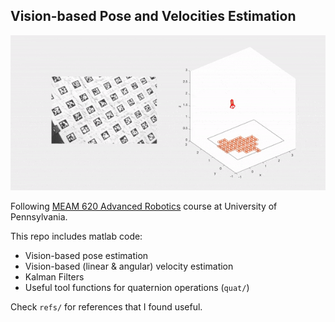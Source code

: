## Vision-based Pose and Velocities Estimation

<img src="imgs/p2p1_dataset4_trimmed.gif" alt="step" width="800">

Following [MEAM 620 Advanced Robotics](https://alliance.seas.upenn.edu/~meam620/wiki/) course at University of Pennsylvania. 

This repo includes matlab code:
- Vision-based pose estimation
- Vision-based (linear & angular) velocity estimation
- Kalman Filters
- Useful tool functions for quaternion operations (`quat/`)

Check `refs/` for references that I found useful.
